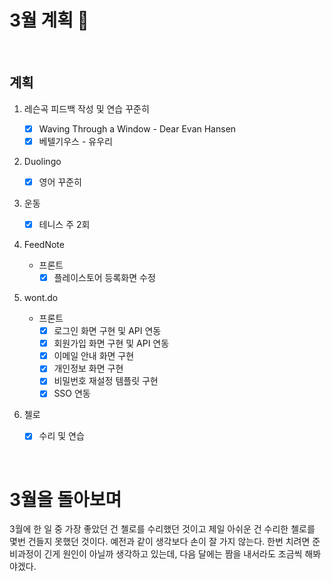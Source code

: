 # 3월 계획 🎁

<br/>

## 계획

1. 레슨곡 피드백 작성 및 연습 꾸준히

   - [x] Waving Through a Window - Dear Evan Hansen
   - [x] 베텔기우스 - 유우리
2. Duolingo

   - [x] 영어 꾸준히
3. 운동

   - [x] 테니스 주 2회
4. FeedNote
   - 프론트
     - [x] 플레이스토어 등록화면 수정
5. wont.do

   - 프론트
     - [x] 로그인 화면 구현 및 API 연동
     - [x] 회원가입 화면 구현 및 API 연동
     - [x] 이메일 안내 화면 구현
     - [x] 개인정보 화면 구현
     - [x] 비밀번호 재설정 템플릿 구현
     - [x] SSO 연동
6. 첼로
   - [x] 수리 및 연습

<br/>



# 3월을 돌아보며

3월에 한 일 중 가장 좋았던 건 첼로를 수리했던 것이고 제일 아쉬운 건 수리한 첼로를 몇번 건들지 못했던 것이다. 예전과 같이 생각보다 손이 잘 가지 않는다. 한번 치려면 준비과정이 긴게 원인이 아닐까 생각하고 있는데, 다음 달에는 짬을 내서라도 조금씩 해봐야겠다.
